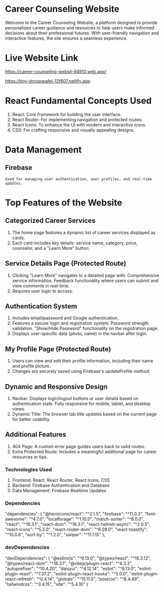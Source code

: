 # Career Counseling Website

Welcome to the Career Counseling Website, a platform designed to provide personalized career guidance and resources to help users make informed decisions about their professional futures. With user-friendly navigation and interactive features, the site ensures a seamless experience.

# Live Website Link

  https://career-counseling-websit-94910.web.app/

  https://tiny-stroopwafel-12f607.netlify.app

# React Fundamental Concepts Used

1. React: Core framework for building the user interface.
2. React Router: For implementing navigation and protected routes.
3. React Icons: To enhance the UI with modern and interactive icons.
4. CSS: For crafting responsive and visually appealing designs.

# Data Management

## Firebase
    Used for managing user authentication, user profiles, and real-time updates.

# Top Features of the Website

## Categorized Career Services

1. The home page features a dynamic list of career services displayed as cards.
2. Each card includes key details: service name, category, price, counselor, and a "Learn More" button.

## Service Details Page (Protected Route)

1. Clicking "Learn More" navigates to a detailed page with:
     Comprehensive service information.
     Feedback functionality where users can submit and view comments in real-time.
2. Requires user login to access.

## Authentication System

1. Includes email/password and Google authentication.
2. Features a secure login and registration system:
     Password strength validation.
     "Show/Hide Password" functionality on the registration page.
3. Displays user-specific data (photo, name) in the navbar after login.

## My Profile Page (Protected Route)

1. Users can view and edit their profile information, including their name and profile picture.
2. Changes are securely saved using Firebase's updateProfile method.

## Dynamic and Responsive Design
1. Navbar:
   Displays login/logout buttons or user details based on authentication state.
   Fully responsive for mobile, tablet, and desktop views.
2. Dynamic Title:
   The browser tab title updates based on the current page for better usability.

## Additional Features

1. 404 Page: 
   A custom error page guides users back to valid routes.
2. Extra Protected Route: 
   Includes a meaningful additional page for career resources or tips.

### Technologies Used

1. Frontend: React, React Router, React Icons, CSS
2. Backend: Firebase Authentication and Database
3. Data Management: Firebase Realtime Updates

### Dependencies

"dependencies": {
    "@heroicons/react": "^2.1.5",
    "firebase": "^11.0.2",
    "font-awesome": "^4.7.0",
    "localforage": "^1.10.0",
    "match-sorter": "^8.0.0",
    "react": "^18.3.1",
    "react-dom": "^18.3.1",
    "react-helmet-async": "^2.0.5",
    "react-icons": "^5.3.0",
    "react-router-dom": "^6.28.0",
    "react-toastify": "^10.0.6",
    "sort-by": "^1.2.0",
    "swiper": "^11.1.15"
  },

### devDependencies

"devDependencies": {
    "@eslint/js": "^9.13.0",
    "@types/react": "^18.3.12",
    "@types/react-dom": "^18.3.1",
    "@vitejs/plugin-react": "^4.3.3",
    "autoprefixer": "^10.4.20",
    "daisyui": "^4.12.14",
    "eslint": "^9.13.0",
    "eslint-plugin-react": "^7.37.2",
    "eslint-plugin-react-hooks": "^5.0.0",
    "eslint-plugin-react-refresh": "^0.4.14",
    "globals": "^15.11.0",
    "postcss": "^8.4.49",
    "tailwindcss": "^3.4.15",
    "vite": "^5.4.10"
  }
